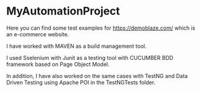 # MyAutomationProject

Here you can find some test examples for https://demoblaze.com/ which is an e-commerce website.

I have worked with MAVEN as a build management tool.

I used Sselenium with Junit as a testing tool with CUCUMBER BDD framework based on Page Object Model.

In addition, I have also worked on the same cases with TestNG and Data Driven Testing using Apache POI in the TestNGTests folder.

